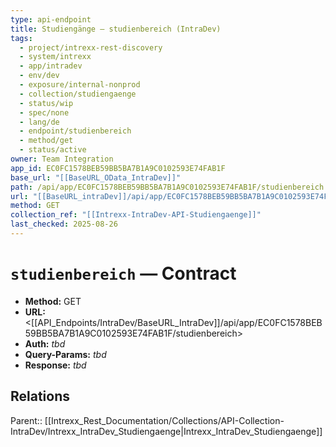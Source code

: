 ```yaml
---
type: api-endpoint
title: Studiengänge — studienbereich (IntraDev)
tags:
  - project/intrexx-rest-discovery
  - system/intrexx
  - app/intradev
  - env/dev
  - exposure/internal-nonprod
  - collection/studiengaenge
  - status/wip
  - spec/none
  - lang/de
  - endpoint/studienbereich
  - method/get
  - status/active
owner: Team Integration
app_id: EC0FC1578BEB59BB5BA7B1A9C0102593E74FAB1F
base_url: "[[BaseURL_OData_IntraDev]]"
path: /api/app/EC0FC1578BEB59BB5BA7B1A9C0102593E74FAB1F/studienbereich
url: "[[BaseURL_intraDev]]/api/app/EC0FC1578BEB59BB5BA7B1A9C0102593E74FAB1F/studienbereich"
method: GET
collection_ref: "[[Intrexx-IntraDev-API-Studiengaenge]]"
last_checked: 2025-08-26
---
```


# `studienbereich` — Contract
- **Method:** GET  
- **URL:** <[[API_Endpoints/IntraDev/BaseURL_IntraDev]]/api/app/EC0FC1578BEB59BB5BA7B1A9C0102593E74FAB1F/studienbereich>  
- **Auth:** _tbd_  
- **Query-Params:** _tbd_  
- **Response:** _tbd_

## Relations
Parent:: [[Intrexx_Rest_Documentation/Collections/API-Collection-IntraDev/Intrexx_IntraDev_Studiengaenge|Intrexx_IntraDev_Studiengaenge]]
